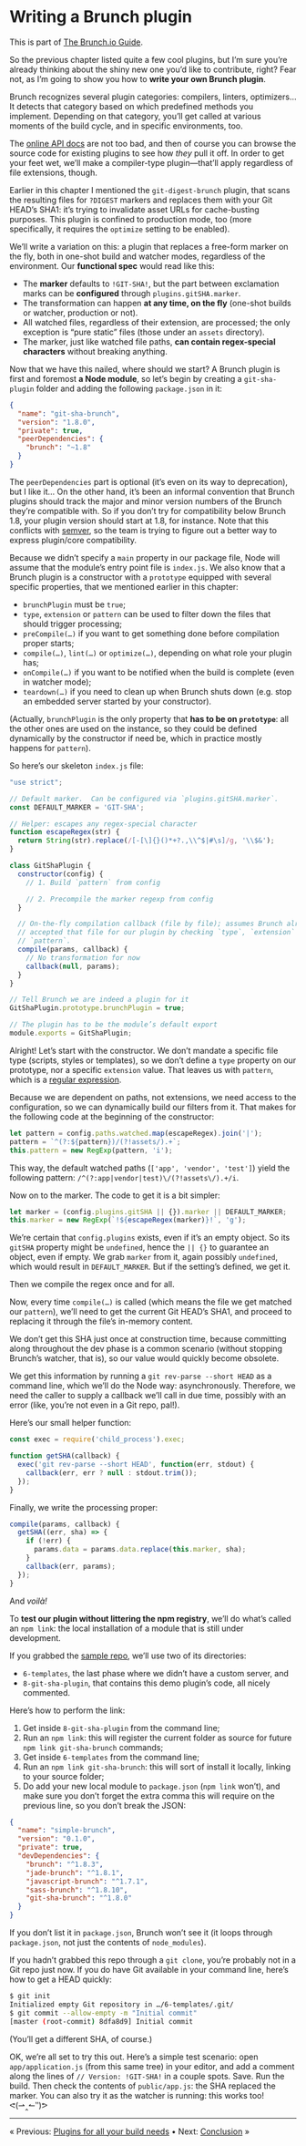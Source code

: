 # Writing a Brunch plugin

This is part of [The Brunch.io Guide](../../README.md).

So the previous chapter listed quite a few cool plugins, but I’m sure you’re already thinking about the shiny new one you’d like to contribute, right?  Fear not, as I’m going to show you how to **write your own Brunch plugin**.

Brunch recognizes several plugin categories: compilers, linters, optimizers…  It detects that category based on which predefined methods you implement.  Depending on that category, you’ll get called at various moments of the build cycle, and in specific environments, too.

The [online API docs](http://brunch.io/docs/plugins) are not too bad, and then of course you can browse the source code for existing plugins to see how *they* pull it off.  In order to get your feet wet, we’ll make a compiler-type plugin—that’ll apply regardless of file extensions, though.

Earlier in this chapter I mentioned the `git-digest-brunch` plugin, that scans the resulting files for `?DIGEST` markers and replaces them with your Git HEAD’s SHA1: it’s trying to invalidate asset URLs for cache-busting purposes.  This plugin is confined to production mode, too (more specifically, it requires the `optimize` setting to be enabled).

We’ll write a variation on this: a plugin that replaces a free-form marker on the fly, both in one-shot build and watcher modes, regardless of the environment.  Our **functional spec** would read like this:

  * The **marker** defaults to `!GIT-SHA!`, but the part between exclamation marks can be **configured** through `plugins.gitSHA.marker`.
  * The transformation can happen **at any time, on the fly** (one-shot builds or watcher, production or not).
  * All watched files, regardless of their extension, are processed; the only exception is “pure static” files (those under an `assets` directory).
  * The marker, just like watched file paths, **can contain regex-special characters** without breaking anything.

Now that we have this nailed, where should we start?  A Brunch plugin is first and foremost **a Node module**, so let’s begin by creating a `git-sha-plugin` folder and adding the following `package.json` in it:

```json
{
  "name": "git-sha-brunch",
  "version": "1.8.0",
  "private": true,
  "peerDependencies": {
    "brunch": "~1.8"
  }
}
```

The `peerDependencies` part is optional (it’s even on its way to deprecation), but I like it…  On the other hand, it’s been an informal convention that Brunch plugins should track the major and minor version numbers of the Brunch they’re compatible with.  So if you don’t try for compatibility below Brunch 1.8, your plugin version should start at 1.8, for instance.  Note that this conflicts with [semver](http://semver.org/), so the team is trying to figure out a better way to express plugin/core compatibility.

Because we didn’t specify a `main` property in our package file, Node will assume that the module’s entry point file is `index.js`.  We also know that a Brunch plugin is a constructor with a `prototype` equipped with several specific properties, that we mentioned earlier in this chapter:

  * `brunchPlugin` must be `true`;
  * `type`, `extension` or `pattern` can be used to filter down the files that should trigger processing;
  * `preCompile(…)` if you want to get something done before compilation proper starts;
  * `compile(…)`, `lint(…)` or `optimize(…)`, depending on what role your plugin has;
  * `onCompile(…)` if you want to be notified when the build is complete (even in watcher mode);
  * `teardown(…)` if you need to clean up when Brunch shuts down (e.g. stop an embedded server started by your constructor).

(Actually, `brunchPlugin` is the only property that **has to be on `prototype`**: all the other ones are used on the instance, so they could be defined dynamically by the constructor if need be, which in practice mostly happens for `pattern`).

So here’s our skeleton `index.js` file:

```javascript
"use strict";

// Default marker.  Can be configured via `plugins.gitSHA.marker`.
const DEFAULT_MARKER = 'GIT-SHA';

// Helper: escapes any regex-special character
function escapeRegex(str) {
  return String(str).replace(/[-[\]{}()*+?.,\\^$|#\s]/g, '\\$&');
}

class GitShaPlugin {
  constructor(config) {
    // 1. Build `pattern` from config

    // 2. Precompile the marker regexp from config
  }

  // On-the-fly compilation callback (file by file); assumes Brunch already
  // accepted that file for our plugin by checking `type`, `extension` and
  // `pattern`.
  compile(params, callback) {
    // No transformation for now
    callback(null, params);
  }
}

// Tell Brunch we are indeed a plugin for it
GitShaPlugin.prototype.brunchPlugin = true;

// The plugin has to be the module’s default export
module.exports = GitShaPlugin;
```

Alright!  Let’s start with the constructor.  We don’t mandate a specific file type (scripts, styles or templates), so we don’t define a `type` property on our prototype, nor a specific `extension` value.  That leaves us with `pattern`, which is a [regular expression](http://regexone.com/).

Because we are dependent on paths, not extensions, we need access to the configuration, so we can dynamically build our filters from it.  That makes for the following code at the beginning of the constructor:

```javascript
let pattern = config.paths.watched.map(escapeRegex).join('|');
pattern = `^(?:${pattern})/(?!assets/).+`;
this.pattern = new RegExp(pattern, 'i');
```

This way, the default watched paths (`['app', 'vendor', 'test']`) yield the following pattern: `/^(?:app|vendor|test)\/(?!assets\/).+/i`.

Now on to the marker.  The code to get it is a bit simpler:

```javascript
let marker = (config.plugins.gitSHA || {}).marker || DEFAULT_MARKER;
this.marker = new RegExp(`!${escapeRegex(marker)}!`, 'g');
```

We’re certain that `config.plugins` exists, even if it’s an empty object.  So its `gitSHA` property might be `undefined`, hence the `|| {}` to guarantee an object, even if empty.  We grab `marker` from it, again possibly `undefined`, which would result in `DEFAULT_MARKER`.  But if the setting’s defined, we get it.

Then we compile the regex once and for all.

Now, every time `compile(…)` is called (which means the file we get matched our `pattern`), we’ll need to get the current Git HEAD’s SHA1, and proceed to replacing it through the file’s in-memory content.

We don’t get this SHA just once at construction time, because committing along throughout the dev phase is a common scenario (without stopping Brunch’s watcher, that is), so our value would quickly become obsolete.

We get this information by running a `git rev-parse --short HEAD` as a command line, which we’ll do the Node way: asynchronously.  Therefore, we need the caller to supply a callback we’ll call in due time, possibly with an error (like, you’re not even in a Git repo, pal!).

Here’s our small helper function:

```javascript
const exec = require('child_process').exec;

function getSHA(callback) {
  exec('git rev-parse --short HEAD', function(err, stdout) {
    callback(err, err ? null : stdout.trim());
  });
}
```

Finally, we write the processing proper:

```javascript
compile(params, callback) {
  getSHA((err, sha) => {
    if (!err) {
      params.data = params.data.replace(this.marker, sha);
    }
    callback(err, params);
  });
}
```

And *voilà!*

To **test our plugin without littering the npm registry**, we’ll do what’s called an `npm link`: the local installation of a module that is still under development.

If you grabbed the [sample repo](https://github.com/brunch/brunch-guide-demos), we’ll use two of its directories:

  * `6-templates`, the last phase where we didn’t have a custom server, and
  * `8-git-sha-plugin`, that contains this demo plugin’s code, all nicely commented.

Here’s how to perform the link:

  1. Get inside `8-git-sha-plugin` from the command line;
  2. Run an `npm link`:  this will register the current folder as source for future `npm link git-sha-brunch` commands;
  3. Get inside `6-templates` from the command line;
  4. Run an `npm link git-sha-brunch`: this will sort of install it locally, linking to your source folder;
  5. Do add your new local module to `package.json` (`npm link` won’t), and make sure you don’t forget the extra comma this will require on the previous line, so you don’t break the JSON:

```json
{
  "name": "simple-brunch",
  "version": "0.1.0",
  "private": true,
  "devDependencies": {
    "brunch": "^1.8.3",
    "jade-brunch": "^1.8.1",
    "javascript-brunch": "^1.7.1",
    "sass-brunch": "^1.8.10",
    "git-sha-brunch": "^1.8.0"
  }
}
```

If you don’t list it in `package.json`, Brunch won’t see it (it loops through `package.json`, not just the contents of `node_modules`).

If you hadn’t grabbed this repo through a `git clone`, you’re probably not in a Git repo just now.  If you do have Git available in your command line, here’s how to get a HEAD quickly:

```sh
$ git init
Initialized empty Git repository in …/6-templates/.git/
$ git commit --allow-empty -m "Initial commit"
[master (root-commit) 8dfa8d9] Initial commit
```

(You’ll get a different SHA, of course.)

OK, we’re all set to try this out.  Here’s a simple test scenario: open `app/application.js` (from this same tree) in your editor, and add a comment along the lines of `// Version: !GIT-SHA!` in a couple spots.  Save.  Run the build.  Then check the contents of `public/app.js`: the SHA replaced the marker.  You can also try it as the watcher is running: this works too! ᕙ(⇀‸↼‶)ᕗ

----

« Previous: [Plugins for all your build needs](chapter11-plugins.md) • Next: [Conclusion](chapter13-conclusion.md) »
